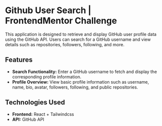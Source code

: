 # Github User Search | FrontendMentor Challenge

This application is designed to retrieve and display GitHub user profile data using the GitHub API. Users can search for a GitHub username and view details such as repositories, followers, following, and more.

## Features

- **Search Functionality:** Enter a GitHub username to fetch and display the corresponding profile information.
- **Profile Overview:** View basic profile information such as username, name, bio, avatar, followers, following, and public repositories.

## Technologies Used

- **Frontend:** React + Tailwindcss
- **API:** GitHub API